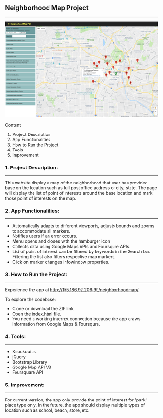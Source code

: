 ## Neighborhood Map Project
------------------------

<kbd>
<img src="images/appscreen.png" />
</kbd>

Content

1. Project Description
2. App Functionalities
3. How to Run the Project
4. Tools
5. Improvement

### 1. Project Description:
-----------------------

This website display a map of the neighborhood that user has provided base
on the location such as full post office address or city, state.
The page will display the list of point of interests around the base 
location and mark those point of interests on the map.

### 2. App Functionalities:
-----------------------------
 
- Automatically adapts to different viewports, adjusts bounds and zooms to accommodate all markers.
- Notifies users if an error occurs.
- Menu opens and closes with the hamburger icon
- Collects data using Google Maps APIs and Foursqure APIs.
- List of point of interest can be filtered by keywords in the Search bar. Filtering the list also filters respective map markers.
- Click on marker changes infowindow properties.
    
### 3. How to Run the Project:
--------------------------

Experience the app at http://155.186.92.206:99/neighborhoodmap/

To explore the codebase:

- Clone or download the ZIP link
- Open the index.html file.
- You need a working internet connection because the app draws information from Google Maps & Foursqure.

### 4. Tools:
---------
- Knockout.js
- jQuery
- Bootstrap Library
- Google Map API V3
- Foursquare API

### 5. Improvement:
---------------

For current version, the app only provide the point of interest for 'park' place type only. In the future, the app
should display multiple types of location such as school, beach, store, etc.
